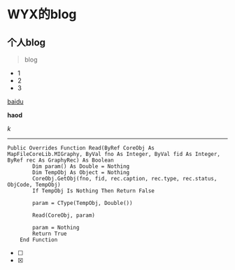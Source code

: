# WYX的blog
## 个人blog
> blog
* 1
* 2
* 3

[baidu]()

**haod**

*k*

***

``` vb.net
Public Overrides Function Read(ByRef CoreObj As MapFileCoreLib.MIGraphy, ByVal fno As Integer, ByVal fid As Integer, ByRef rec As GraphyRec) As Boolean
        Dim param() As Double = Nothing
        Dim TempObj As Object = Nothing
        CoreObj.GetObj(fno, fid, rec.caption, rec.type, rec.status, ObjCode, TempObj)
        If TempObj Is Nothing Then Return False

        param = CType(TempObj, Double())

        Read(CoreObj, param)

        param = Nothing
        Return True
    End Function
```

- [ ]
- [x]
